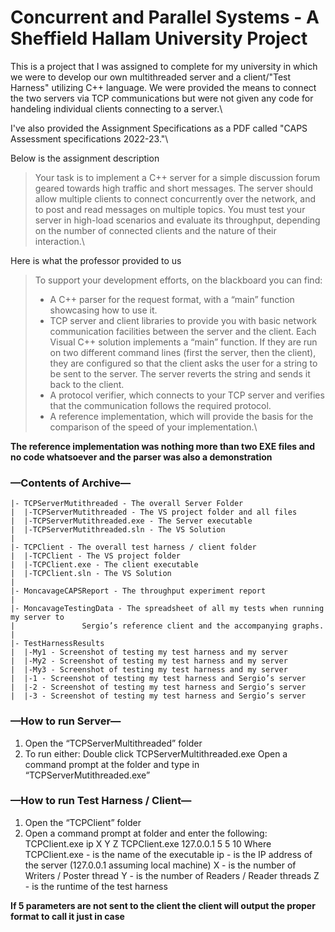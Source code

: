 # Concurrent and Parallel Systems - A Sheffield Hallam University Project
This is a project that I was assigned to complete for my university in which we were to develop our own multithreaded server and a client/"Test Harness" utilizing C++ language.
We were provided the means to connect the two servers via TCP communications but were not given any code for handeling individual clients connecting to a server.\

I've also provided the Assignment Specifications as a PDF called "CAPS Assessment specifications 2022-23."\

Below is the assignment description
>Your task is to implement a C++ server for a simple discussion forum geared towards high traffic and short messages. The server should allow multiple clients to connect concurrently over the network, and to post and read messages on multiple topics.
You must test your server in high-load scenarios and evaluate its throughput, depending on the number of connected clients and the nature of their interaction.\

Here is what the professor provided to us

>To support your development efforts, on the blackboard you can find:
> - A C++ parser for the request format, with a “main” function showcasing how to use it.
> - TCP server and client libraries to provide you with basic network communication facilities between the server and the client. Each Visual C++ solution implements a “main” function. If they are run on two different command lines (first the server, then the client), they are configured so that the client asks the user for a string to be sent to the server. The server reverts the string and sends it back to the client.
> - A protocol verifier, which connects to your TCP server and verifies that the communication follows the required protocol.
> - A reference implementation, which will provide the basis for the comparison of the speed of your implementation.\

**The reference implementation was nothing more than two EXE files and no code whatsoever and the parser was also a demonstration**

### —Contents of Archive—
```
|- TCPServerMutithreaded - The overall Server Folder
|  |-TCPServerMutithreaded - The VS project folder and all files
|  |-TCPServerMutithreaded.exe - The Server executable
|  |-TCPServerMutithreaded.sln - The VS Solution
|
|- TCPClient - The overall test harness / client folder
|  |-TCPClient - The VS project folder
|  |-TCPClient.exe - The client executable
|  |-TCPClient.sln - The VS Solution
|
|- MoncavageCAPSReport - The throughput experiment report
|
|- MoncavageTestingData - The spreadsheet of all my tests when running my server to
| 				Sergio’s reference client and the accompanying graphs.
|
|- TestHarnessResults
|  |-My1 - Screenshot of testing my test harness and my server
|  |-My2 - Screenshot of testing my test harness and my server
|  |-My3 - Screenshot of testing my test harness and my server
|  |-1 - Screenshot of testing my test harness and Sergio’s server
|  |-2 - Screenshot of testing my test harness and Sergio’s server
|  |-3 - Screenshot of testing my test harness and Sergio’s server
```

### —How to run Server—
1. Open the “TCPServerMultithreaded” folder
2. To run either:
Double click TCPServerMultithreaded.exe
Open a command prompt at the folder and type in “TCPServerMutithreaded.exe” 

### —How to run Test Harness / Client—
1. Open the “TCPClient” folder
2. Open a command prompt at folder and enter the following:
TCPClient.exe ip X Y Z
TCPClient.exe 127.0.0.1 5 5 10
  Where
TCPClient.exe - is the name of the executable
ip - is the IP address of the server (127.0.0.1 assuming local machine)
X - is the number of Writers / Poster thread
Y - is the number of Readers / Reader threads
Z - is the runtime of the test harness

**If 5 parameters are not sent to the client the client will output the proper format to call it just in case**
